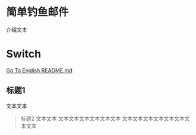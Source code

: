 # 简单钓鱼邮件
介绍文本
# Switch
[Go To English README.md](https://github.com)
## 标题1
文本文本
> 标题2 文本文本
> 文本文本文本文本文本文本
文本文本文本文本文本文本文本文本
